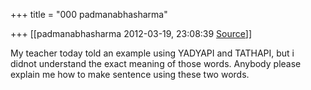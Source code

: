 +++
title = "000 padmanabhasharma"

+++
[[padmanabhasharma	2012-03-19, 23:08:39 [Source](https://groups.google.com/g/samskrita/c/7_Ub8zELU2M)]]



My teacher today told an example using YADYAPI and TATHAPI, but i  
didnot understand the exact meaning of those words. Anybody please  
explain me how to make sentence using these two words.

